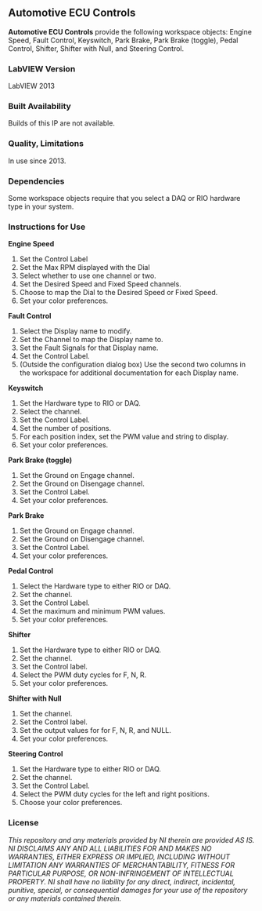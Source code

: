 ## Automotive ECU Controls ##

**Automotive ECU Controls** provide the following workspace objects: Engine Speed, Fault Control, Keyswitch, Park Brake, Park Brake (toggle), Pedal Control, Shifter, Shifter with Null, and Steering Control.

### LabVIEW Version ###

LabVIEW 2013

### Built Availability ###

Builds of this IP are not available.

### Quality, Limitations ###

In use since 2013.

### Dependencies ###

Some workspace objects require that you select a DAQ or RIO hardware type in your system.

### Instructions for Use ###
**Engine Speed**
1. Set the Control Label
2. Set the Max RPM displayed with the Dial
3. Select whether to use one channel or two.
4. Set the Desired Speed and Fixed Speed channels.
5. Choose to map the Dial to the Desired Speed or Fixed Speed.
6. Set your color preferences.

**Fault Control**
1. Select the Display name to modify.
2. Set the Channel to map the Display name to.
3. Set the Fault Signals for that Display name.
4. Set the Control Label.
5. (Outside the configuration dialog box) Use the second two columns in the workspace for additional documentation for each Display name.

**Keyswitch**
1. Set the Hardware type to RIO or DAQ.
2. Select the channel.
3. Set the Control Label.
4. Set the number of positions.
5. For each position index, set the PWM value and string to display.
6. Set your color preferences.

**Park Brake (toggle)**
1. Set the Ground on Engage channel.
2. Set the Ground on Disengage channel.
3. Set the Control Label.
4. Set your color preferences.

**Park Brake**
1. Set the Ground on Engage channel.
2. Set the Ground on Disengage channel.
3. Set the Control Label.
4. Set your color preferences.

**Pedal Control**
1. Select the Hardware type to either RIO or DAQ.
2. Set the channel.
3. Set the Control Label.
4. Set the maximum and minimum PWM values.
5. Set your color preferences.

**Shifter**
1. Set the Hardware type to either RIO or DAQ.
2. Set the channel.
3. Set the Control label.
4. Select the PWM duty cycles for F, N, R.
5. Set your color preferences.

**Shifter with Null**
1. Set the channel.
2. Set the Control label.
3. Set the output values for for F, N, R, and NULL.
4. Set your color preferences.

**Steering Control**
1. Set the Hardware type to either RIO or DAQ.
2. Set the channel.
3. Set the Control Label.
4. Select the PWM duty cycles for the left and right positions.
5. Choose your color preferences.

### License ###

*This repository and any materials provided by NI therein are provided AS IS. NI DISCLAIMS ANY AND ALL LIABILITIES FOR AND MAKES NO WARRANTIES, EITHER EXPRESS OR IMPLIED, INCLUDING WITHOUT LIMITATION ANY WARRANTIES OF MERCHANTABILITY, FITNESS FOR  PARTICULAR PURPOSE, OR NON-INFRINGEMENT OF INTELLECTUAL PROPERTY. NI shall have no liability for any direct, indirect, incidental, punitive, special, or consequential damages for your use of the repository or any materials contained therein.*
